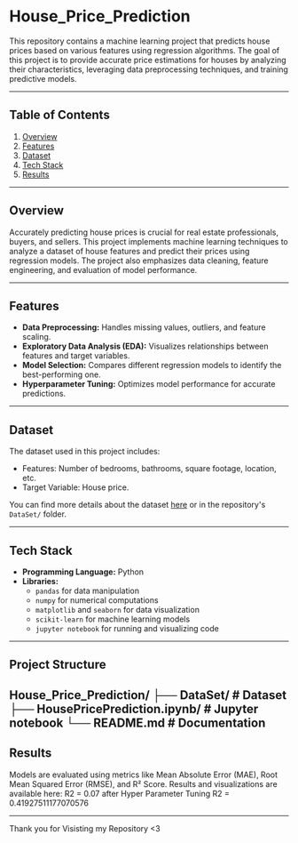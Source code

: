 # House_Price_Prediction

This repository contains a machine learning project that predicts house prices based on various features using regression algorithms. The goal of this project is to provide accurate price estimations for houses by analyzing their characteristics, leveraging data preprocessing techniques, and training predictive models.

---

## Table of Contents
1. [Overview](#overview)
2. [Features](#features)
3. [Dataset](#dataset)
4. [Tech Stack](#tech-stack)
8. [Results](#results)

---

## Overview

Accurately predicting house prices is crucial for real estate professionals, buyers, and sellers. This project implements machine learning techniques to analyze a dataset of house features and predict their prices using regression models. The project also emphasizes data cleaning, feature engineering, and evaluation of model performance.

---

## Features

- **Data Preprocessing:** Handles missing values, outliers, and feature scaling.
- **Exploratory Data Analysis (EDA):** Visualizes relationships between features and target variables.
- **Model Selection:** Compares different regression models to identify the best-performing one.
- **Hyperparameter Tuning:** Optimizes model performance for accurate predictions.

---

## Dataset

The dataset used in this project includes:
- Features: Number of bedrooms, bathrooms, square footage, location, etc.
- Target Variable: House price.

You can find more details about the dataset [here](https://kaggle.com/datasets/shree1992/housedata) or in the repository's `DataSet/` folder.

---

## Tech Stack

- **Programming Language:** Python
- **Libraries:**
  - `pandas` for data manipulation
  - `numpy` for numerical computations
  - `matplotlib` and `seaborn` for data visualization
  - `scikit-learn` for machine learning models
  - `jupyter notebook` for running and visualizing code

---

## Project Structure

House_Price_Prediction/ 
├── DataSet/ # Dataset
├── HousePricePrediction.ipynb/ # Jupyter notebook
└── README.md # Documentation
---

## Results
Models are evaluated using metrics like Mean Absolute Error (MAE), Root Mean Squared Error (RMSE), and R² Score. Results and visualizations are available here:
R2 = 0.07
after Hyper Parameter Tuning
R2 = 0.41927511177070576

---
Thank you for Visisting my Repository <3
